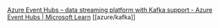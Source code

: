 
[Azure Event Hubs – data streaming platform with Kafka support - Azure Event Hubs | Microsoft Learn](https://learn.microsoft.com/en-us/azure/event-hubs/event-hubs-about)
[[azure/kafka]]

